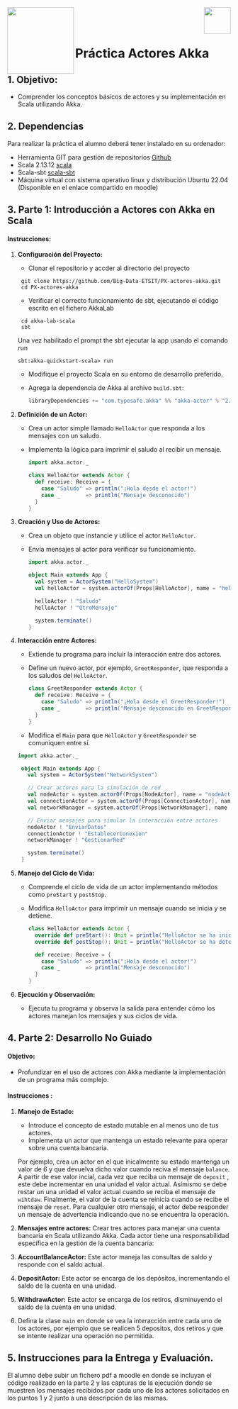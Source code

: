 <img  align="left" width="150" style="float: left;" src="https://www.upm.es/sfs/Rectorado/Gabinete%20del%20Rector/Logos/UPM/CEI/LOGOTIPO%20leyenda%20color%20JPG%20p.png">
<img  align="right" width="60" style="float: right;" src="https://www.dit.upm.es/images/dit08.gif">


<br/><br/>
# Práctica Actores Akka

## 1. Objetivo:
- Comprender los conceptos básicos de actores y su implementación en Scala utilizando Akka.

## 2. Dependencias

Para realizar la práctica el alumno deberá tener instalado en su ordenador:
- Herramienta GIT para gestión de repositorios [Github](https://git-scm.com/downloads)
- Scala 2.13.12 [scala](https://www.scala-lang.org/download/2.13.0.html)
- Scala-sbt [scala-sbt](https://www.scala-sbt.org/download/)
- Máquina virtual con sistema operativo linux y distribución Ubuntu 22.04 (Disponible en el enlace compartido en moodle) 


## 3. Parte 1: Introducción a Actores con Akka en Scala 


#### Instrucciones:

1. **Configuración del Proyecto:**
   - Clonar el repositorio y accder al directorio del proyecto
    ```
     git clone https://github.com/Big-Data-ETSIT/PX-actores-akka.git
     cd PX-actores-akka
    ```
   - Verificar el correcto funcionamiento de sbt, ejecutando el código escrito en el fichero AkkaLab
    ```
     cd akka-lab-scala
     sbt 
    ```
    Una vez habilitado el prompt the sbt ejecutar la app usando el comando run
     ```
     sbt:akka-quickstart-scala> run
    ```

   - Modifique  el proyecto Scala en su entorno de desarrollo preferido.
   - Agrega la dependencia de Akka al archivo `build.sbt`:

     ```scala
     libraryDependencies += "com.typesafe.akka" %% "akka-actor" % "2.6.16"
     ```

2. **Definición de un Actor:**
   - Crea un actor simple llamado `HelloActor` que responda a los mensajes con un saludo.
   - Implementa la lógica para imprimir el saludo al recibir un mensaje.

     ```scala
     import akka.actor._

     class HelloActor extends Actor {
       def receive: Receive = {
         case "Saludo" => println("¡Hola desde el actor!")
         case _        => println("Mensaje desconocido")
       }
     }
     ```

3. **Creación y Uso de Actores:**
   - Crea un objeto que instancie y utilice el actor `HelloActor`.
   - Envía mensajes al actor para verificar su funcionamiento.

     ```scala
     import akka.actor._

     object Main extends App {
       val system = ActorSystem("HelloSystem")
       val helloActor = system.actorOf(Props[HelloActor], name = "helloActor")

       helloActor ! "Saludo"
       helloActor ! "OtroMensaje"

       system.terminate()
     }
     ```

4. **Interacción entre Actores:**
   - Extiende tu programa para incluir la interacción entre dos actores.
   - Define un nuevo actor, por ejemplo, `GreetResponder`, que responda a los saludos del `HelloActor`.

     ```scala
     class GreetResponder extends Actor {
       def receive: Receive = {
         case "Saludo" => println("¡Hola desde el GreetResponder!")
         case _        => println("Mensaje desconocido en GreetResponder")
       }
     }
     ```

   - Modifica el `Main` para que `HelloActor` y `GreetResponder` se comuniquen entre sí.

   ```scala
   import akka.actor._

    object Main extends App {
      val system = ActorSystem("NetworkSystem")

      // Crear actores para la simulación de red
      val nodeActor = system.actorOf(Props[NodeActor], name = "nodeActor")
      val connectionActor = system.actorOf(Props[ConnectionActor], name = "connectionActor")
      val networkManager = system.actorOf(Props[NetworkManager], name = "networkManager")

      // Enviar mensajes para simular la interacción entre actores
      nodeActor ! "EnviarDatos"
      connectionActor ! "EstablecerConexion"
      networkManager ! "GestionarRed"

      system.terminate()
    }

   ```


5. **Manejo del Ciclo de Vida:**
   - Comprende el ciclo de vida de un actor implementando métodos como `preStart` y `postStop`.
   - Modifica `HelloActor` para imprimir un mensaje cuando se inicia y se detiene.

     ```scala
     class HelloActor extends Actor {
       override def preStart(): Unit = println("HelloActor se ha iniciado.")
       override def postStop(): Unit = println("HelloActor se ha detenido.")

       def receive: Receive = {
         case "Saludo" => println("¡Hola desde el actor!")
         case _        => println("Mensaje desconocido")
       }
     }
     ```

6. **Ejecución y Observación:**
   - Ejecuta tu programa y observa la salida para entender cómo los actores manejan los mensajes y sus ciclos de vida.

## 4. Parte 2: Desarrollo No Guiado 

#### Objetivo:
- Profundizar en el uso de actores con Akka mediante la implementación de un programa más complejo.

#### Instrucciones :


1. **Manejo de Estado:**
   - Introduce el concepto de estado mutable en al menos uno de tus actores.
   - Implementa un actor que mantenga un estado relevante para operar sobre una cuenta bancaria.

   Por ejemplo, crea un actor en el que inicalmente su estado mantenga un valor de 6 y que devuelva dicho valor cuando reciva el mensaje `balance`. A partir de ese valor incial, cada vez que reciba un mensaje de `deposit` , este debe incrementar en una unidad el valor actual.
   Asímismo se debe restar un una unidad el valor actual cuando se reciba el mensaje de `wihtdaw`. Finalmente, el valor de la cuenta se reinicia cuando se recibe el mensaje de `reset`. Para cualquier otro mensaje, el actor debe responder un mensaje de advertencia indicando que no se encuentra la operación.

2. **Mensajes entre actores:**
Crear tres actores para manejar una cuenta bancaria en Scala utilizando Akka. Cada actor tiene una responsabilidad específica en la gestión de la cuenta bancaria:

1. **AccountBalanceActor:** Este actor maneja las consultas de saldo y responde con el saldo actual.


2. **DepositActor:** Este actor se encarga de los depósitos, incrementando el saldo de la cuenta en una unidad.


3. **WithdrawActor:** Este actor se encarga de los retiros, disminuyendo el saldo de la cuenta en una unidad.

4. Defina la clase `main` en donde se vea la interacción entre cada uno de los actores, por ejemplo que se realicen 5 depositos, dos retiros y que se intente realizar una operación no permitida.


## 5. Instrucciones para la Entrega y Evaluación.
El alumno debe subir un fichero pdf a moodle en donde se incluyan el código realizado en la parte 2 y las capturas de la ejecución donde se muestren los mensajes recibidos por cada uno de los actores solicitados en los puntos 1 y 2 junto a una descripción de las mismas.





